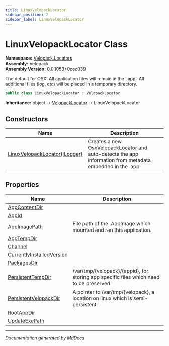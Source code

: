 ```yaml
---
title: LinuxVelopackLocator
sidebar_position: 2
sidebar_label: LinuxVelopackLocator
---
```

<!--  
  <auto-generated>   
    The contents of this file were generated by a tool.  
    Changes to this file may be list if the file is regenerated  
  </auto-generated>   
-->

# LinuxVelopackLocator Class

**Namespace:** [Velopack.Locators](../index.md)  
**Assembly:** Velopack  
**Assembly Version:** 0.0.1053+0cec039

The default for OSX. All application files will remain in the '.app'. All additional files (log, etc) will be placed in a temporary directory.

```csharp
public class LinuxVelopackLocator : VelopackLocator
```

**Inheritance:** object → [VelopackLocator](../VelopackLocator/index.md) → LinuxVelopackLocator

## Constructors

| Name                                                   | Description                                                                                                                                  |
| ------------------------------------------------------ | -------------------------------------------------------------------------------------------------------------------------------------------- |
| [LinuxVelopackLocator(ILogger)](constructors/index.md) | Creates a new [OsxVelopackLocator](../OsxVelopackLocator/index.md) and auto\-detects the app information from metadata embedded in the .app. |

## Properties

| Name                                                                 | Description                                                                                   |
| -------------------------------------------------------------------- | --------------------------------------------------------------------------------------------- |
| [AppContentDir](properties/AppContentDir.md)                         |                                                                                               |
| [AppId](properties/AppId.md)                                         |                                                                                               |
| [AppImagePath](properties/AppImagePath.md)                           |  File path of the .AppImage which mounted and ran this application.                           |
| [AppTempDir](properties/AppTempDir.md)                               |                                                                                               |
| [Channel](properties/Channel.md)                                     |                                                                                               |
| [CurrentlyInstalledVersion](properties/CurrentlyInstalledVersion.md) |                                                                                               |
| [PackagesDir](properties/PackagesDir.md)                             |                                                                                               |
| [PersistentTempDir](properties/PersistentTempDir.md)                 |  \/var\/tmp\/{velopack}\/{appid}, for storing app specific files which need to be preserved.  |
| [PersistentVelopackDir](properties/PersistentVelopackDir.md)         |  A pointer to \/var\/tmp\/{velopack}, a location on linux which is semi\-persistent.          |
| [RootAppDir](properties/RootAppDir.md)                               |                                                                                               |
| [UpdateExePath](properties/UpdateExePath.md)                         |                                                                                               |

___

*Documentation generated by [MdDocs](https://github.com/ap0llo/mddocs)*
